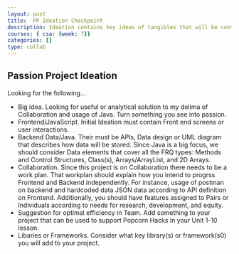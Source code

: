 ```yaml
---
layout: post
title:  PP Ideation Checkpoint
description: Ideation contains key ideas of tangibles that will be contained in your Trimester 1 project.
courses: { csa: {week: 7}}
categories: []
type: collab
---
```


## Passion Project Ideation

Looking for the following...

- Big idea. Looking for useful or analytical solution to my delima of Collaboration and usage of Java.  Turn something you see into passion.
- Frontend/JavaScript. Initial Ideation must contain Front end screens or user interactions.  
- Backend Data/Java.  Their must be APIs, Data design or UML diagram that describes how data will be stored.  Since Java is a big focus, we should consider Data elements that cover all the FRQ types: Methods and Control Structures, Class(s), Arrays/ArrayList, and 2D Arrays.
- Collaboration. Since this project is on Collaboration there needs to be a work plan.  That workplan should explain how you intend to progrss Frontend and Backend independently.  For instance, usage of postman on backend and hardcoded data JSON data according to API definition on Frontend.  Additionally, you should have features assigned to Pairs or Individuals according to needs for research, development, and equity.
- Suggestion for optimal efficiency in Team.   Add something to your project that can be used to support Popcorn Hacks in your Unit 1-10 lesson.
- Libaries or Frameworks.  Consider what key library(s) or framework(s0) you will add to your project.

